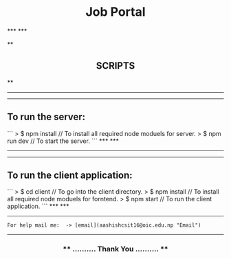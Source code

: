 <h1 align="center" >Job Portal</h1>
***
***


** <h2 align="center" >SCRIPTS</h2> **

***
***
<h2 align="left">To run the server:</h1>
```
>   $ npm install       //  To install all required node moduels for server.
>   $ npm run dev       //  To start the server.
```
***
***

***
***
<h2 align="left">To run the client application:</h1>
```
>   $ cd client         //  To go into the client directory.
>   $ npm install       //  To install all required node moduels for forntend.
>   $ npm start         //  To run the client application.
 ```
 ***
 ***
 
 ***
 ```
 For help mail me:  -> [email](aashishcsit16@oic.edu.np "Email")
 ```
 ***
 

<h3 align="center" >** ..........   Thank You   .......... **</h3>
